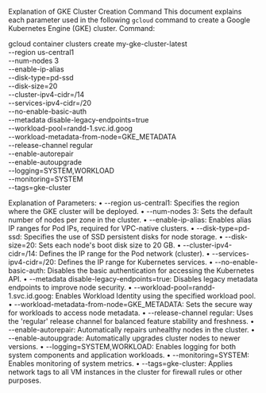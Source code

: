 Explanation of GKE Cluster Creation Command
This document explains each parameter used in the following `gcloud` command to create a Google Kubernetes Engine (GKE) cluster.
Command:

gcloud container clusters create my-gke-cluster-latest \
  --region us-central1 \
  --num-nodes 3 \
  --enable-ip-alias \
  --disk-type=pd-ssd \
  --disk-size=20 \
  --cluster-ipv4-cidr=/14 \
  --services-ipv4-cidr=/20 \
  --no-enable-basic-auth \
  --metadata disable-legacy-endpoints=true \
  --workload-pool=randd-1.svc.id.goog \
  --workload-metadata-from-node=GKE_METADATA \
  --release-channel regular \
  --enable-autorepair \
  --enable-autoupgrade \
  --logging=SYSTEM,WORKLOAD \
  --monitoring=SYSTEM \
  --tags=gke-cluster

Explanation of Parameters:
•	--region us-central1:
  Specifies the region where the GKE cluster will be deployed.
•	--num-nodes 3:
  Sets the default number of nodes per zone in the cluster.
•	--enable-ip-alias:
  Enables alias IP ranges for Pod IPs, required for VPC-native clusters.
•	--disk-type=pd-ssd:
  Specifies the use of SSD persistent disks for node storage.
•	--disk-size=20:
  Sets each node's boot disk size to 20 GB.
•	--cluster-ipv4-cidr=/14:
  Defines the IP range for the Pod network (cluster).
•	--services-ipv4-cidr=/20:
  Defines the IP range for Kubernetes services.
•	--no-enable-basic-auth:
  Disables the basic authentication for accessing the Kubernetes API.
•	--metadata disable-legacy-endpoints=true:
  Disables legacy metadata endpoints to improve node security.
•	--workload-pool=randd-1.svc.id.goog:
  Enables Workload Identity using the specified workload pool.
•	--workload-metadata-from-node=GKE_METADATA:
  Sets the secure way for workloads to access node metadata.
•	--release-channel regular:
  Uses the 'regular' release channel for balanced feature stability and freshness.
•	--enable-autorepair:
  Automatically repairs unhealthy nodes in the cluster.
•	--enable-autoupgrade:
  Automatically upgrades cluster nodes to newer versions.
•	--logging=SYSTEM,WORKLOAD:
  Enables logging for both system components and application workloads.
•	--monitoring=SYSTEM:
  Enables monitoring of system metrics.
•	--tags=gke-cluster:
  Applies network tags to all VM instances in the cluster for firewall rules or other purposes.
